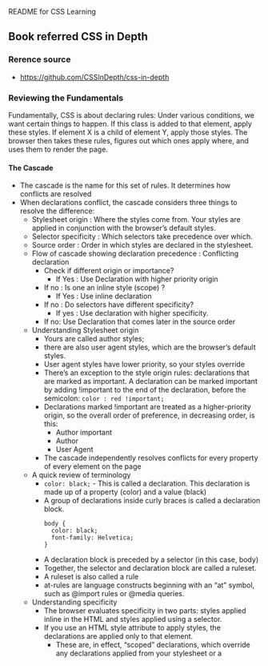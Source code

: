 README for CSS Learning
## Book referred CSS in Depth
### Rerence source
- https://github.com/CSSInDepth/css-in-depth
### Reviewing the Fundamentals
Fundamentally, CSS is about declaring rules: Under various conditions, we want certain things to happen. If this class is added to that element, apply these styles. If element X is a child of element Y, apply those styles. The browser then takes these rules, figures out which ones apply where, and uses them to render the page.

#### The Cascade

- The cascade is the name for this set of rules. It determines how conflicts are resolved
- When declarations conflict, the cascade considers three things to resolve the difference:
  - Stylesheet origin : Where the styles come from. Your styles are applied in conjunction with the browser’s default styles.
  - Selector specificity : Which selectors take precedence over which.
  - Source order : Order in which styles are declared in the stylesheet.
  - Flow of cascade showing declaration precedence :
     Conflicting declaration 
     - Check if different origin or importance? 
       - If Yes :  Use Declaration with higher priority origin
     - If no : Is one an inline style (scope) ?
       - If Yes : Use inline declaration
     - If no : Do selectors have different specificity?
       - If yes : Use declaration with higher specificity.
     - If no: Use Declaration that comes later in the source order 
  - Understanding Stylesheet origin     
    - Yours are called author styles; 
    - there are also user agent styles, which are the browser’s default styles. 
    - User agent styles have lower priority, so your styles override 
    - There’s an exception to the style origin rules: declarations that are marked as
      important. A declaration can be marked important by adding !important to the end of the declaration, before the semicolon: `color : red !important;`
    -  Declarations marked !important are treated as a higher-priority origin, so the overall order of preference, in decreasing order, is this:
        - Author important
        - Author
        - User Agent
    - The cascade independently resolves conflicts for every property of every element on the page    
  - A quick review of terminology
    - `color: black;` - This is called a declaration. This declaration is made up of a property (color) and a value (black)
    -  A group of declarations inside curly braces is called a declaration block.
       ```
       body {
         color: black;
         font-family: Helvetica;
       }
       ```
    - A declaration block is preceded by a selector (in this case, body)
    - Together, the selector and declaration block are called a ruleset.  
    - A ruleset is also called a rule 
    - at-rules are language constructs beginning with an “at” symbol, such as @import rules or @media queries.
  - Understanding specificity
    - The browser evaluates specificity in two parts: styles applied inline in the HTML and styles applied using a selector.
    - If you use an HTML style attribute to apply styles, the declarations are applied only to that element. 
       - These are, in effect, “scoped” declarations, which override any declarations applied from your stylesheet or a <style> tag.
       - Inline styles have no selector because they are applied directly to the element they target.
    - To override inline declarations in your stylesheet, you’ll need to add an !important to the declaration, shifting it into a higher-priority origin
    - If the inline styles are marked important, then nothing can override them.    
    - The second part of specificity is determined by the selectors.
    - For instance, a selector with two class names has a higher specificity than a selector with only one. 
    - ID selector has a higher specificity than a class selector
    - for example. In fact, a single ID has a higher specificity than a selector with any number of classes. 
    - a class selector has a higher specificity than a tag selector (also called a type selector).
    - The exact rules of specificity are:
      - If a selector has more IDs, it wins (that is, it’s more specific).
      - If that results in a tie, the selector with the most classes wins.
      - If that results in a tie, the selector with the most tag names wins.
    - Pseudo-class selectors (for example, :hover) and attribute selectors (for example, [type="input"]) each have the same specificity as a class selector. 
    - The universal selector (*) and combinators (>, +, ~) have no effect on specificity. 
    - The root node is the ancestor of all other elements in the document. It has a special pseudo-class selector (:root) that you can use to target it. This is equivalent to using the type selector html with the specificity of a class rather than a tag. 
    - A common way to indicate specificity is in a number form, often with commas between each number. 
      (inline(0/1) , id , class , tag)  e.g. `{body header.page-header h1}` mean 0,0,1,3
      inline value is optional and it can be 1 or 0 for being there or not
    - When you give several declarations an !important, then the origins match and the regular specificity rules apply. 
  - Understanding source order
    - If the origin and the specificity are the same, then the declaration that appears later in the stylesheet—or appears in a stylesheet included later on the page—takes precedence.
  - A declaration that “wins” the cascade is called a cascaded value. 
     
#### The Inheritance

- If an element has no cascaded value for a given property, it may inherit one from an ancestor element.
- Not all properties are inherited, however. By default, only certain ones are. 
  - They are primarily properties pertaining to text: color, font, font-family, font-size, font-weight, font-variant, font-style, line-height, letter-spacing, text-align, text-indent, text-transform, white-space, and word-spacing.
  - A few others inherit as well, such as the list properties :list-style, list-style -type, list-style-position, and list-style-image
  - The table border properties, border-collapse and border-spacing, are also inherited
- a peculiar quirk of inheritance: when an element has a value defined using a length (px, em, rem, and so forth), its computed value is
  inherited by child elements. When units such as ems are specified for a line height, their value is calculated, and that calculated value 
  is passed down to any inheriting children. With the line-height property, this can cause unexpected results if the child element has a different font size, like the overlapping text.  

####  SPECIAL VALUES

- There are two special values that you can apply to any property to help manipulate the cascade: `inherit` and `initial`.
- Using the inherit keyword
  - Sometimes, you’ll want inheritance to take place when a cascaded value is preventing it. 
  - To do this, you can use the keyword inherit. `color : inherit;`
  - You can also use the inherit keyword to force inheritance of a property not normally inherited, such as border or padding. 
- Using the initial keyword
  - Sometimes you’ll find you have styles applied to an element that you want to undo. You can do this by specifying the keyword `initial`.
  - If you assign the value initial to that property, then it effectively resets to its default value.   
  - `initial` resets to the initial value for the property, not the element
  
#### SHORTHAND PROPERTIES

- Shorthand properties are properties that let you set the values of several other properties at one time.
- Most shorthand properties let you omit certain values and only specify the bits you’re concerned with.
- It’s important to know, however, that doing this still sets the omitted values; they’ll be set implicitly to their initial value.
  This can silently override styles you specify elsewhere.
- **Beware shorthands silently overriding other styles**
- Understanding the order of shorthand values
  - Shorthand properties try to be lenient when it comes to the order of the values you specify. You can set border: 1px solid black or border: black 1px solid and either will work.
  - But there are many properties where the values can be more ambiguous. In these cases, the order of the values is significant. 
    - For these properties, the values are in clockwise order, beginning at the top.
    - In fact, the word TRouBLe is an mnemonic you can use to remember the order: top, right, bottom, left.
  - Properties whose values follow this pattern also support truncated notations. 
   i.e. If the declaration ends before one of the four sides is given a value, that side takes its value from the opposite side.  
  - The TRouBLe mnemonic only applies to properties that apply individually to all four sides of the box. Other properties only support up to two values.
  - These include properties like background-position, box-shadow, and text-shadow (although these aren’t shorthand properties, strictly speaking).
  - Compared to the four-value properties like padding, the order of these values is reversed.
    - Whereas padding: 1em 2em specifies the vertical top/bottom values first, followed by the horizontal right/left values,
    - background-position: 25% 75% specifies the horizontal right/left values first, followed by the vertical top/bottom values. 
  - Although it seems counter-intuitive that these are opposite, the reason for this is straightforward: the two values represent a Cartesian grid.
  -  Cartesian grid measurements are typically given in the order x, y (horizontal and then vertical).     


### Working with Relative units

#### THE POWER OF RELATIVE VALUES

- CSS brings a late-binding of styles to the web page: The content and its styles aren’t pulled together until after the authoring of both is complete.
  - it also provides more power—one stylesheet can be applied to hundreds, even thousands, of pages.
  - Furthermore, the final rendering of the page can be altered directly by the user, who, for example, can change the default font size or resize the browser window.
- Less common absolute units are mm (millimeter), cm (centimeter), in. (inch), pt (point—typographic term for 1/72nd of an inch), and pc (pica—typographic term for 12 points). 
  - 1 in. = 25.4 mm = 2.54 cm = 6 pc = 72 pt = 96 px. 
- a CSS pixel does not strictly equate to a monitor’s pixel.
- When in doubt, use rems for font size, pixels for borders, and ems for most other properties.
- EMS AND REMS
  - Ems, the most common relative length unit, are a measure used in typography, referring to a specified font size. 
  -  In CSS, 1 em means the font size of the current element; its exact value varies depending on the element you’re applying it to.
  - Using ems to define font-size
    - ems are defined by the current element’s font size. But, if you declare font size: 1.2em, what does that mean?
    - font-size ems are derived from the inherited font size.
    - What makes ems tricky is when you use them for both font size and any other properties on the same element. 
      When you do this, the browser must calculate the font size first, and then it uses that value to calculate the other values.
      Both properties can have the same declared value, but they’ll have different computed values.
  - Using rems for font-size
    - Rem is short for root em   
    - Instead of being relative to the current element, rems are relative to the root element.
#### VIEWPORT-RELATIVE UNITS
  - viewport-relative units for defining lengths relative to the browser’s viewport
  - viewport—The framed area in the browser window where the web page is visible. This excludes the browser’s address bar, toolbars, and status bar, if present.
  - vh—1/100th of the viewport height
  - vw—1/100th of the viewport width
  - vmin—1/100th of the smaller dimension, height or width (IE9 supports vm instead of vmin)
  - vmax—1/100th of the larger dimension, height or width (not supported in IE or, at the time of writing, Edge)
  - One application for viewport-relative units that may not be immediately obvious is font size. In fact, I find this use more practical than applying vh and vw to element heights or widths.
  - Using calc() for font size 
    -The calc() function lets you do basic arithmetic with two or more values. 
    -This is particularly useful for combining values that are measured in different units.
    - This function supports addition (+), subtraction (-), multiplication (*) and division (/). 
    - The addition and subtraction operators must be surrounded by whitespace, for example, calc(1em + 10px).
#### UNITLESS NUMBERS AND LINE-HEIGHT
  - Some properties allow for unitless values (that is, a number with no specified unit). 
  - Properties that support this include line-height, z-index, and font-weigh
  - You can also use the unitless value 0 anywhere a length unit (such as px, em, or rem) is required because, in these cases, the unit does not matter—0 px equals 0% equals 0 em.
  - A unitless 0 can only be used for length values and percentages, such as in paddings, borders, and widths.
    It can’t be used for angular values, such as degrees or time-based values like seconds.
  - The line-height property is unusual in that it accepts both units and unitless values.  
  - You should typically use unitless numbers because they’re inherited differently.
  - These results are due to a peculiar quirk of inheritance: 
    when an element has a value defined using a length (px, em, rem, and so forth), its computed value is inherited by child elements.
    `When you use a unitless number, that declared value is inherited, meaning its computed value is recalculated for each inheriting child element.`
    When units such as ems are specified for a line height, their value is calculated, and that calculated value is passed down to any inheriting children.
    With the line-height property, this can cause unexpected results if the child element has a different font size, like the overlapping text.
  - length—The formal name for a CSS value that denotes a distance measurement. It’s a number followed by a unit, such as 5 px. Length comes in two flavors: absolute and relative. Percentages are similar to lengths, but strictly speaking, they’re not considered lengths.
#### CUSTOM PROPERTIES (AKA CSS VARIABLES)
  - The name must begin with two hyphens (--) to distinguish it from CSS properties, followed by whatever name you’d like to use.
  `:root {
       --main-font: Helvetica, Arial, sans-serif;
     }`
  - Variables must be declared inside a declaration block. 
  - A function called var() allows the use of variables. 

  `p {                                   
    font-family: var(--main-font , sans-serif);       
  }`
 
  - The var() function accepts a second parameter, which specifies a fallback value. If the variable specified in the first parameter is not defined, then the second value is used instead.
  - If a var() function evaluates to an invalid value, the property will be set to its initial value.
  - But what makes them particularly interesting is that the declarations of custom properties cascade and inherit:
    You can define the same variable inside multiple selectors, and the variable will have a different value for various parts of the page.

### Mastering the box model
#### DIFFICULTIES WITH ELEMENT WIDTH
- default behavior of the box model is that when you set the width or height of an element, you’re specifying the width or height of its content; any padding, border, and margins are then added to that width.
  - when you set 70% size and 30% size Instead of the two columns sitting side by side, they line wrapped. because of padding and border getting added later making total more than 100%
- Fix for the issue
  - Using magic number like 26% instead of 30%. Never do this.
  - using calc() function and reducing padding. `calc(30% -3em)`  - not great either
  - Adjust the box model - recommended
- Adjusting the box model
  - you’ll want your specified widths to include the padding and borders. 
  - CSS allows you to adjust the box model behavior with its `box-sizing` property.  
  - By default, `box-sizing `is set to the value of `content-box`. 
     - This means that any height or width you specify only sets the size of the content box. 
  - You can assign a value of `border-box` to the box sizing instead.    
    - That way, the height and width properties set the combined size of the content, padding, and border,
-  Using universal border-box sizing
   - It would be nice to fix it once, universally for all elements
   -  You can do this with the universal selector (*)    
     `*,
      ::before,
      ::after{
        box-sizing: border-box;
      }`
   - above code Applies border box sizing to all elements and pseudo-elements on the page
   - If, however, you add third-party components with their own CSS to your page, you may see some broken layouts for those components, Because the universal border-box fix targets every element in the component with the universal selector, correcting this can be problematic.
   - `:root{
        box-sizing :border-box;
      }
      *,::before, ::after{
        box-sizing :inherit;
      }`
     Box sizing isn’t normally an inherited property, but by using the inherit keyword, you can force it to be.
   -  With the version shown here, you can convert a third-party component into a content-box when necessary by targeting its top-level container. Then all elements inside the component will inherit the box sizing
    `.third-party-component {
       box-sizing: content-box;
     }`     
- Adding a gutter between columns
  - It’s often more visually appealing to have a small gap (or gutter) between columns. It can be achived using multiple ways
  - approach 1 :  add a margin to one of the columns and adjust the widths of your elements to account for the added space `width :29%; margin-left:1%;`
  - to specify the gutter in units other than a percentage use cal();
    - it has the benefit of being a little more explicit in code.   
    - this allow you to use ems rather than percentages for the gutter

#### DIFFICULTIES WITH ELEMENT HEIGHT
- Normal document flow is designed to work with a constrained width and an unlimited height.
- Controlling overflow behavior
  - control the exact behavior of the overflowing content with the overflow property : visible (default value) , hidden , scroll , auto
  - control only horizontal overflow using the overflow-x property, or vertical overflow with overflow-y. 
- Applying alternatives to percentage-based heights
  - For percentage-based heights to work, the parent must have an explicitly defined height.
  - A better approach is to use the viewport-relative vh units
  - Creating columns of equal heights
    - CSS table Layout
    - Flexbox   
- Two properties that can be immensely helpful are `min-height` and `max-height`. Instead of explicitly defining a height, you can use these properties to specify a minimum or maximum value, allowing the element to size naturally within those bounds.
- Similar properties `min-width` and `max-width` constrain an element’s width.
- Vertically centering content
  - A `vertical-align` declaration only affects inline and table-cell elements.      
- Guide to vertical centering
  - Can you use a natural height container?  Apply an equal top and bottom padding to the container to center its contents.
  - Do you need a specific height container, or do you need to avoid using padding? Use display: table-cell and vertical-align: middle on your container.
  - Can you use flexbox? If you don’t need to support IE9, you can center your content with flexbox
  - Is the inner content only one line of text? Set a tall line height equal to the desired container height. This will force the container to grow to contain the line height. If the contents aren’t inline, you may have to set them to inline -block.
  - Do you know the height of both the container and the inner content? Center the contents with absolute positioning. 
  - What if you don’t know the height of the inner element? Use absolute positioning in conjunction with a transform.   
  - When in doubt, see http://howtocenterincss.com.     
  
#### NEGATIVE MARGINS
- If applied to the left or top, the negative margin moves the element leftward or upward, respectively
- If applied to the right or bottom side, a negative margin doesn’t shift the element; instead, it pulls in any succeeding element.
- Using negative margins to overlap elements can render some elements unclickable if they’re moved beneath other elements.

#### COLLAPSED MARGINS
- When top and/or bottom margins are adjoining, they overlap, combining to form a single margin. This is referred to as collapsing.
- The size of the collapsed margin is equal to the largest of the joined margins.
- Elements don’t have to be adjacent siblings for their margins to collapse.
- Margin collapsing only occurs with top and bottom margins. Left and right margins don’t collapse.
- Collapsing outside a container
  - Applying overflow: auto (or any value other than visible) to the container prevents margins inside the container from collapsing with those outside the container. This is often the least intrusive solution.
  - Adding a border or padding between two margins stops them from collapsing.
  - Margins won’t collapse to the outside of a container that is floated, that is an inline block, or that has an absolute or fixed position.
  - When using a flexbox, margins won’t collapse between elements that are part of the flex layout. This is also the case with grid layout .
  - Elements with a table-cell display don’t have a margin, so they won’t collapse. This also applies to table-row and most other table display types. Exceptions are table, table-inline, and table-caption
- Spacing elements within a container
  - a lobotomized owl selector. It looks like this: * + *.
  - That’s a universal selector (*) that targets all elements, followed by an adjacent sibling combinator (+), followed by another universal selector.   
  

## From general Notes etc
### reference https://www.smashingmagazine.com/2019/01/how-to-learn-css/

- Some selectors act as if you had applied a class to something in the document. 
  - `p:first-child` behaves as if you added a class to the first p element, these are known as pseudo-class selectors.
  - The pseudo-element selectors act as if an element was dynamically inserted, for example `::first-line` acts in a similar way to you wrapping a `span` around the first line of text. 

## SCSSS Notes
- Variables can be declared in SCSS as `$var` e.g. `$text-color: DarkGray;`
- partials are created to modularize the CSS development. to create a partial file the name must start with underscore (_) e.g. _variables.scss
- What is the difference between mixin and inheritence?
  - mixin just reduces the code size in scss file but the final css output fil with have code duplicated whereever they are used leading to bigger css files
  - inheritence leads to no code duplication but in exchange it leads to creation of lot of selectors
  - inhenritance currently has limitation of usage insde media query as well as that only one elector can be extended
  - even though file generated by mixin is bigger if the code is pushed into production after _gsipppying_ the mixin performs better because gsippying eliminates duplicate code

### imports
- partial needs to be imported use @import e.g. `@import "variables"` . when importing remove the _ in import statement.
- imports can be regular CSS import types like import url , css file with media , http and another css file
- one import directive can be used to import multiple files as well
- in the context of CSS imports you can use variable interpolation sntax which is `#{var}`
- always first import SCSS imports and then CSS imports
### Media Queries
- media queries can be nested inside scss definitions , whereas in css i has to be its own thing
- media queries can be mised with mixins
### Operators
### Functions
- there are built in functions and you can create your own function too
- to create your own function include `@function` directive
- to return value from a function use `@return` directive
- you can define extend only selector so CSS won't generate code for it until its extended. e.g. `%highlight{}` with create extend only selector
- there is `!optional` import featre which allows you to import a selector and if it does not exists , ignores it
### Inheritance
- inheritence can be achieved by using `@extend` keyword;
- only one selection can be extended at a time i.e. you can not extend a selector that has multiple classes seperated by space
- When using extend inside media query you can extend the rules that are defined inside media query and not from outside
### COnditional Directives
### Loops
### mixins
- Mixin is a way to create partial style rule and then include it is another rule. to create mixing declare a rule with `@mixin` in front e.g. 
```@mixin warning {
  background-color: orange;
  color: white;
}  

 ```
to use it include it. e.g.
```.warning-button {
  @include warning;
  padding: 8px 12px;
}
```
- one mixin can be added into another mixin
- mixin can be include inside a selector like above example or it can be included as standalone in the scss file directly at root e.g.
```
@mixin fancy-links{
  a{
    font-style: italic;
    text-decoration: none;
  }
}
@include fancy-links;
```
- mixin can be declared with argumets and in that case should be called like funtion. Mixin can be called like class variable when they don't have any argumets or as function with empty parenthesis. 
- maxin arguments can have default value which can be defined like `@mixin box($radius: 6px)` 
- if there are multiple argumets with default values and you want to override only one of them then explicitly name the variable at the time of calling mixin. e.g.
```
  @mixin box($radius: 6px, $border :1px solid $error-color) {
    @include rounded($radius);
    border: $border;
  }

  @include box($radius: 4px);
```
- if mixin is called with argumet's names the order of ar
- cool scss syntax to use var name like `font-size` and `font-weight` is as below
    ```
    font: {
    size: 24px;
    weight: bold;
  }
    ```
- `@content` is good directive to pass code blocks into the mixins when calling it. specially useful for browser specific hecks. it can make code more readable



  